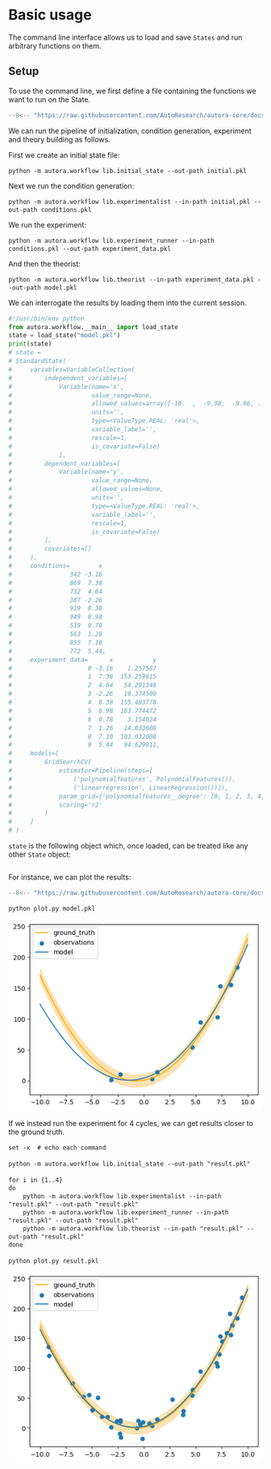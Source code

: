 # Basic usage

The command line interface allows us to load and save `States` and run arbitrary functions on them.

## Setup

To use the command line, we first define a file containing the functions we want to run on the State.

```python title="lib.py"
--8<-- "https://raw.githubusercontent.com/AutoResearch/autora-core/docs/update-workflow-docs/docs/cli/basic-usage/lib.py"
```

We can run the pipeline of initialization, condition generation, experiment and theory building as follows.

First we create an initial state file:

```shell
python -m autora.workflow lib.initial_state --out-path initial.pkl
```

Next we run the condition generation:


```shell
python -m autora.workflow lib.experimentalist --in-path initial.pkl --out-path conditions.pkl
```

We run the experiment:


```shell
python -m autora.workflow lib.experiment_runner --in-path conditions.pkl --out-path experiment_data.pkl
```

And then the theorist:


```shell
python -m autora.workflow lib.theorist --in-path experiment_data.pkl --out-path model.pkl
```

We can interrogate the results by loading them into the current session.


```python
#!/usr/bin/env python
from autora.workflow.__main__ import load_state
state = load_state("model.pkl")
print(state)
# state = 
# StandardState(
#     variables=VariableCollection(
#         independent_variables=[
#             Variable(name='x',
#                      value_range=None, 
#                      allowed_values=array([-10.  ,  -9.98,  -9.96, ...,   9.96,   9.98,  10.  ]), 
#                      units='', 
#                      type=<ValueType.REAL: 'real'>, 
#                      variable_label='', 
#                      rescale=1, 
#                      is_covariate=False)
#             ], 
#         dependent_variables=[
#             Variable(name='y', 
#                      value_range=None, 
#                      allowed_values=None, 
#                      units='', 
#                      type=<ValueType.REAL: 'real'>, 
#                      variable_label='', 
#                      rescale=1, 
#                      is_covariate=False)
#         ], 
#         covariates=[]
#     ), 
#     conditions=        x
#                342 -3.16
#                869  7.38
#                732  4.64
#                387 -2.26
#                919  8.38
#                949  8.98
#                539  0.78
#                563  1.26
#                855  7.10
#                772  5.44, 
#     experiment_data=      x           y
#                     0 -3.16    1.257587
#                     1  7.38  153.259915
#                     2  4.64   54.291348
#                     3 -2.26   10.374509
#                     4  8.38  155.483778
#                     5  8.98  183.774472
#                     6  0.78    3.154024
#                     7  1.26   14.033608
#                     8  7.10  103.032008
#                     9  5.44   94.629911, 
#     models=[
#         GridSearchCV(
#             estimator=Pipeline(steps=[
#                 ('polynomialfeatures', PolynomialFeatures()),
#                 ('linearregression', LinearRegression())]),
#             param_grid={'polynomialfeatures__degree': [0, 1, 2, 3, 4]}, 
#             scoring='r2'
#         )
#     ]
# )
```

`state` is the following object which, once loaded, can be treated like any other `State` object: 
```python
```


For instance, we can plot the results:


```python title="plot.py"
--8<-- "https://raw.githubusercontent.com/AutoResearch/autora-core/docs/update-workflow-docs/docs/cli/basic-usage/plot.py"
```
    
```shell
python plot.py model.pkl
```


![png](img/after-one-cycle.png)

If we instead run the experiment for 4 cycles, we can get results closer to the ground truth.

```shell
set -x  # echo each command 

python -m autora.workflow lib.initial_state --out-path "result.pkl"

for i in {1..4}
do
    python -m autora.workflow lib.experimentalist --in-path "result.pkl" --out-path "result.pkl"
    python -m autora.workflow lib.experiment_runner --in-path "result.pkl" --out-path "result.pkl"
    python -m autora.workflow lib.theorist --in-path "result.pkl" --out-path "result.pkl"
done

python plot.py result.pkl
```

![png](img/after-four-cycles.png)
